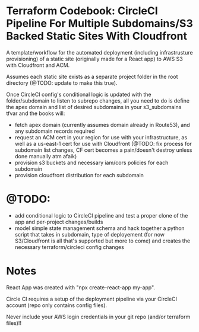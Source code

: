 #  Terraform Codebook: CircleCI Pipeline For Multiple Subdomains/S3 Backed Static Sites With Cloudfront

A template/workflow for the automated deployment (including infrastrusture provisioning) of a static site (originally made for a React app) to AWS S3 with Cloudfront and ACM.

Assumes each static site exists as a separate project folder in the root directory (@TODO: update to make this true).

Once CircleCI config's conditional logic is updated with the folder/subdomain to listen to subrepo changes, all you need to do is define the apex domain and list of desired subdomains in your s3_subdomains tfvar and the books will:

- fetch apex domain (currently assumes domain already in Route53), and any subdomain records required
- request an ACM cert in your region for use with your infrastructure, as well as a us-east-1 cert for use with Cloudfront (@TODO: fix process for subdomain list changes, CF cert becomes a pain/doesn't destroy unless done manually atm afaik)
- provision s3 buckets and necessary iam/cors policies for each subdomain
- provision cloudfront distribution for each subdomain

# @TODO:
- add conditional logic to CircleCI pipeline and test a proper clone of the app and per-project changes/builds 
- model simple state management schema and hack together a python script that takes in subdomain, type of deployement (for now S3/Cloudfront is all that's supported but more to come) and creates the necessary terraform/circleci config changes

#  Notes

React App was created with "npx create-react-app my-app".

Circle CI requires a setup of the deployment pipeline via your CircleCI account (repo only contains config files).

Never include your AWS login credentials in your git repo (and/or terraform files)!!
